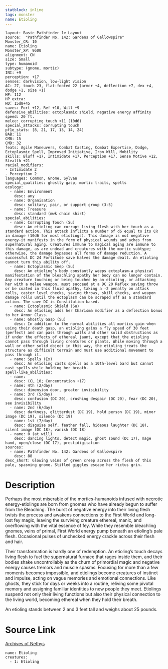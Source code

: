 ```yaml
---
statblock: inline
tags: monster
name: Etioling
---
```

```statblock
layout: Basic Pathfinder 1e Layout
source:  "Pathfinder No. 142: Gardens of Gallowspire"
Monster_CR: 10
name: Etioling
Monster_XP: 9600
alignment: CN
size: Small
type: humanoid
subtype: (gnome, mortic)
INI: +9
perception: +17
senses: darkvision, low-light vision
AC: 27, touch 23, flat-footed 22 (armor +4, deflection +7, dex +4, dodge +1, size +1)
HP: 112
HP_extra: 
HD: 15d8+45
saves: Fort +12, Ref +10, Will +9
defensive_abilities: ectoplasmic shield, negative energy affinity
speed: 20 ft.
melee: corrupting touch +11 (10d6)
special_attacks: corrupting touch
pf1e_stats: [8, 21, 17, 13, 14, 24]
BAB: 11
CMB: 15
CMD: 32
feats: Agile Maneuvers, Combat Casting, Combat Expertise, Dodge, Ectoplasmic Spell, Improved Initiative, Iron Will, Mobility
skills: Bluff +17, Intimidate +17, Perception +17, Sense Motive +12, Stealth +21
racial_modifiers:
- Intimidate 2
- Perception 2
languages: Common, Gnome, Sylvan
special_qualities: ghostly gasp, mortic traits, spells
ecology:
  - name: Environment
    desc: any
  - name: Organisation
    desc: solitary, pair, or support group (3-5)
  - name: Treasure
    desc: standard (mwk chain shirt)
special_abilities:
  - name: Corrupting Touch (Su)
    desc: An etioling can corrupt living flesh with her touch as a standard action. This attack inflicts a number of d6 equal to its CR in damage (10d6 for most etiolings). This damage is not negative energy-it manifests in the form of physical wounds and aches from supernatural aging. Creatures immune to magical aging are immune to this damage, as are undead and creatures with the mortic subtype; otherwise, the damage bypasses all forms of damage reduction. A successful DC 24 Fortitude save halves the damage dealt. An etioling cannot turn this ability off.
  - name: Ectoplasmic Seep (Su)
    desc: An etioling’s body constantly weeps ectoplasm-a physical manifestation of the bleachling apathy her body can no longer contain. Any creature touching or being touched by an etioling, or attacking her with a melee weapon, must succeed at a DC 20 Reflex saving throw or be coated in this fluid apathy, taking a -2 penalty on attack rolls, caster level checks, saving throws, skill checks, and weapon damage rolls until the ectoplasm can be scraped off as a standard action. The save DC is Constitution-based.
  - name: Ectoplasmic Shield (Su)
    desc: An etioling adds her Charisma modifier as a deflection bonus to her Armor Class.
  - name: Ghostly Gasp (Su)
    desc: In addition to the normal abilities all mortics gain when using their death gasp, an etioling gains a fly speed of 30 feet (perfect) and can pass through walls and other solid obstructions as if under the effects of ethereal jaunt, except that the etioling cannot pass through living creatures or plants. While moving through a wall or other solid object in this way, the etioling treats the structure as difficult terrain and must use additional movement to pass through it.
  - name: Spells (Ex)
    desc: An etioling casts spells as a 10th-level bard but cannot cast spells while holding her breath.
spell-like_abilities:
  - name:
    desc: (CL 10; Concentration +17)
  - name: 4th (2/day)
    desc: dimension door, greater invisibility
  - name: 3rd (5/day)
    desc: confusion (DC 20), crushing despair (DC 20), fear (DC 20), see invisibility
  - name: 2nd (6/day)
    desc: darkness, glitterdust (DC 19), hold person (DC 19), minor image (DC 19), silence (DC 19)
  - name: 1st (7/day)
    desc: disguise self, feather fall, hideous laughter (DC 18), silent image (DC 18), vanish (DC 18)
  - name: 0 (at will)
    desc: dancing lights, detect magic, ghost sound (DC 17), mage hand, open/close (DC 17), prestidigitation
sources:
  - name: Pathfinder No. 142: Gardens of Gallowspire
    desc: 88
desc_short: Glowing veins of green creep across the flesh of this pale, spasming gnome. Stifled giggles escape her rictus grin.
```
# Description
Perhaps the most miserable of the mortics-humanoids infused with necrotic energy-etiolings are born from gnomes who have already begun to suffer from the Bleaching. The burst of negative energy into their living flesh twists the process and awakens connections to the First World and long-lost fey magic, leaving the surviving creature ethereal, manic, and overflowing with the vital essence of fey. While they resemble bleachling gnomes, veins of primal, First World energy pump beneath an etioling’s pale flesh. Occasional pulses of unchecked energy crackle across their flesh and hair.

 Their transformation is hardly one of redemption. An etioling’s touch decays living flesh to fuel the supernatural furnace that rages inside them, and their bodies shake uncontrollably as the churn of primordial magic and negative energy causes tremors and muscle spasms. Focusing for more than a few moments becomes impossible, and etiolings become creatures of instinct and impulse, acting on vague memories and emotional connections. Like ghosts, they stick for days or weeks into a routine, reliving some pivotal memory and assigning familiar identities to new people they meet. Etiolings suspend not only their living functions but also their physical connection to the living world, becoming ethereal when they hold their breath.

 An etioling stands between 2 and 3 feet tall and weighs about 25 pounds.
# Source Link
[Archives of Nethys](https://aonprd.com/MonsterDisplay.aspx?ItemName=Etioling)
```encounter-table
name: Etioling
creatures:
  - 1: Etioling
```
